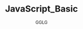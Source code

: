 ---
title: JavaScript_Basic
categories: WEB
author: GGLG
tags: [JavaScript,  常用语法,  grammar, fundamental, basic]
---